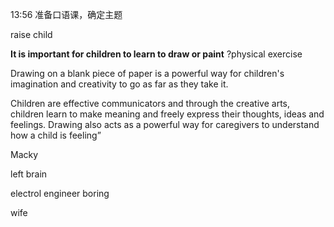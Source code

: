 13:56 准备口语课，确定主题

raise child

**It is important for children to learn to draw or paint**
?physical exercise

Drawing on a blank piece of paper is a powerful way for children's imagination and creativity to go as far as they take it.

Children are effective communicators and through the creative arts, children learn to make meaning and freely express their thoughts, ideas and feelings. Drawing also acts as a powerful way for caregivers to understand how a child is feeling”

Macky 

left brain 

electrol engineer
boring 

wife 



